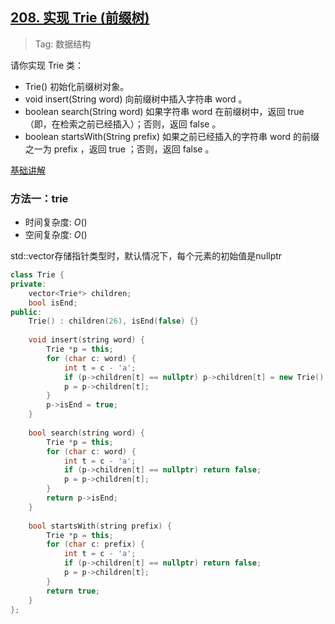 ## [208. 实现 Trie (前缀树)](https://leetcode.cn/problems/implement-trie-prefix-tree/description/)

> Tag: 数据结构

请你实现 Trie 类：

- Trie() 初始化前缀树对象。
- void insert(String word) 向前缀树中插入字符串 word 。
- boolean search(String word) 如果字符串 word 在前缀树中，返回 true（即，在检索之前已经插入）；否则，返回 false 。
- boolean startsWith(String prefix) 如果之前已经插入的字符串 word 的前缀之一为 prefix ，返回 true ；否则，返回 false 。

[基础讲解](https://leetcode.cn/problems/implement-trie-prefix-tree/solutions/98390/trie-tree-de-shi-xian-gua-he-chu-xue-zhe-by-huwt/?envType=featured-list&envId=2cktkvj?envType=featured-list&envId=2cktkvj)

### 方法一：trie

* 时间复杂度: ${O()}$
* 空间复杂度: ${O()}$

std::vector存储指针类型时，默认情况下，每个元素的初始值是nullptr

```cpp
class Trie {
private:
    vector<Trie*> children;
    bool isEnd;
public:
    Trie() : children(26), isEnd(false) {}
    
    void insert(string word) {
        Trie *p = this;
        for (char c: word) {
            int t = c - 'a';
            if (p->children[t] == nullptr) p->children[t] = new Trie();
            p = p->children[t];
        }
        p->isEnd = true;
    }
    
    bool search(string word) {
        Trie *p = this;
        for (char c: word) {
            int t = c - 'a';
            if (p->children[t] == nullptr) return false;
            p = p->children[t];
        }
        return p->isEnd;
    }
    
    bool startsWith(string prefix) {
        Trie *p = this;
        for (char c: prefix) {
            int t = c - 'a';
            if (p->children[t] == nullptr) return false;
            p = p->children[t];
        }
        return true;
    }
};
```